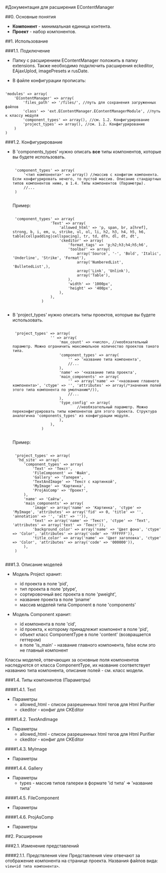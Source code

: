 #Документация для расширения EContentManager

##0. Основные понятия

- **Компонент** \- минимальная единица контента.
- **Проект** \- набор компонентов.

##1. Использование

###1.1. Подключение

- Папку с расширением EContentManager положить в папку extensions. Также необходимо подключить расширения eckeditor, EAjaxUplod, imagePresets и rusDate.

- В файле конфигурации прописать:
<pre><code>
'modules' => array(
	'EContentManager' => array(
		'files_path' => '/files/', //путь для сохранения загруженных файлов
		'class' => 'ext.EContentManager.EContentManagerModule', //путь к классу модуля
		'component_types' => array(), //см. 1.2. Конфигурирование
		'project_types' => array(), //см. 1.2. Конфигурирование
	)
)
</code></pre>

###1.2. Конфигурирование

 - В 'components\_types' нужно описать **все** типы компонентов, которые вы будете использовать.
	<pre><code>
	'component_types' => array(
		'<тип компонента>' => array() //массив с конфигом компонента. Если конфигурировать нечего, то пустой массив. Описание стандартных типов компонентов ниже, в 1.4. Типы компонентов (Параметры).
		//...
	)
	</code></pre>
	Пример:
	<pre><code>
	'component_types' => array(
	                'Text' => array(
	                    'allowed_html' => 'p, span, br, a[href], strong, b, i, em, u, strike, ul, ol, li, h2, h3, h4, h5, h6, table[cellpadding|cellspacing], tr, td, dfn, dl, dt, dt',
	                    'ckeditor' => array(
	                        'format_tags' => 'p;h2;h3;h4;h5;h6',
	                        'toolbar' => array(
	                            array('Source', '-', 'Bold', 'Italic', 'Underline', 'Strike', 'Format'),
	                            array('NumberedList', 'BulletedList',),
	                            array('Link', 'Unlink'),
	                            array('Table'),
	                        ),
	                        'width' => '1000px',
	                        'height' => '400px',
	                    ),
	                ),
				)
	</code></pre>

 - В 'project\_types' нужно описать типы проектов, которые вы будете использовать.
	<pre><code>
	'project_types' => array(
					'<id типа проекта>' => array(
						'max_count' => <число>, //необязательный параметр. Можно ограничить максимальное количество проектов такого типа.
						'component_types' => array(
							'<id типа компонента>' => 'название типа компонента',
							//...
						),
						'name' => '<название типа проекта',
						'main_components' => array(
							'<id главного компонента>' => array('name' => '<название главного компонента>', 'ctype' => '<id типа компонента>', 'attributes' => array(/*значения полей этого типа компонента по умолчанию*/)),
							//...
						),
						'type_config' => array(
								//необязательный параметр. Можно переконфигурировать типы компонентов для этого проекта. Структура аналогична 'components_types' из конфигурации модуля.
						),
					),
				)
	</code></pre>
	Пример:
	<pre><code>
	'project_types' => array(
	 'hd_site' => array(
		'component_types' => array(
			'Text' => 'Текст',
			'FileComponent' => 'Файл',
			'Gallery' => 'Галерея',
			'TextAndImage' => 'Текст с картинкой',
			'MyImage' => 'Картинка',
			'ProjAsComp' => 'Проект',
		),
		'name' => 'Сайты',
		'main_components' => array(
			'image' => array('name' => 'Картинка', 'ctype' => 'MyImage', 'attributes' => array('fid' => 0, 'title' => '', 'annotation' => '', 'alt' => '')),
			'text' => array('name' => 'Текст', 'ctype' => 'Text', 'attributes' => array('text' => 'Текст')),
			'background_color' => array('name' => 'Цвет фона', 'ctype' => 'Color', 'attributes' => array('code' => 'FFFFFF')),
			'title_color' => array('name' => 'Цвет заголовка', 'ctype' => 'Color', 'attributes' => array('code' => '000000')),
		),
	)
	</code></pre>

###1.3. Описание моделей

- Модель Project хранит:
	- id проекта в поле 'pid', 
	- тип проекта в поле 'ptype', 
	- сортировочный вес проекта в поле 'pweight', 
	- название проекта в поле 'pname'
	- массив моделей типа Component в поле 'components'

- Модель Component хранит:
	- id компонента в поле 'cid',
	- id проекта, к которому принадлежит компонент в поле 'pid',
	- объект класс ComponentType в поле 'content' (возвращается геттером)
	- в поле 'is_main' - название главного компонента, false если это не главный компонент 

Классы моделей, отвечающих за основные поля компонентов наследуются от класса ComponentType, их название соответствует названию типа компонента, описание полей - см. класс модели.

###1.4. Типы компонентов (Параметры)

####1.4.1. Text
- Параметры
	- allowed_html - список разрешенных html тегов для Html Purifier
	- ckeditor - конфиг для CKEditor
	
####1.4.2. TextAndImage
- Параметры
	- allowed_html - список разрешенных html тегов для Html Purifier
	- ckeditor - конфиг для CKEditor
	
####1.4.3. MyImage
- Параметры

####1.4.4. Gallery
- Параметры
	- types - массив типов галереи в формате 'id типа' => 'название типа'

####1.4.5. FileComponent
- Параметры

####1.4.6. ProjAsComp
- Параметры

##2. Расширение

###2.1. Изменение представлений

####2.1.1. Предствления view
Представления view отвечают за отображение компонента на странице проекта. Названия файлов вида: `view<id типа компонента>`.
